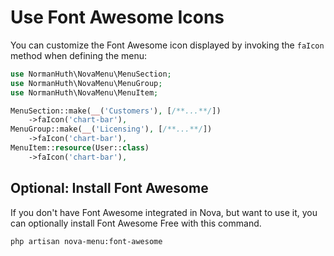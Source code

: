 # Use Font Awesome Icons

You can customize the Font Awesome icon displayed by invoking the `faIcon` method when defining the menu:

```php
use NormanHuth\NovaMenu\MenuSection;
use NormanHuth\NovaMenu\MenuGroup;
use NormanHuth\NovaMenu\MenuItem;

MenuSection::make(__('Customers'), [/**...**/])
    ->faIcon('chart-bar'),
MenuGroup::make(__('Licensing'), [/**...**/])
    ->faIcon('chart-bar'),
MenuItem::resource(User::class)
    ->faIcon('chart-bar'),
```

## Optional: Install Font Awesome

If you don't have Font Awesome integrated in Nova, but want to use it, you can optionally install Font Awesome Free with this command.

```nothing
php artisan nova-menu:font-awesome
```
